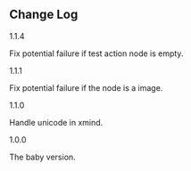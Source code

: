 Change Log
----------
1.1.4

Fix potential failure if test action node is empty.

1.1.1

Fix potential failure if the node is a image.

1.1.0

Handle unicode in xmind.

1.0.0

The baby version.